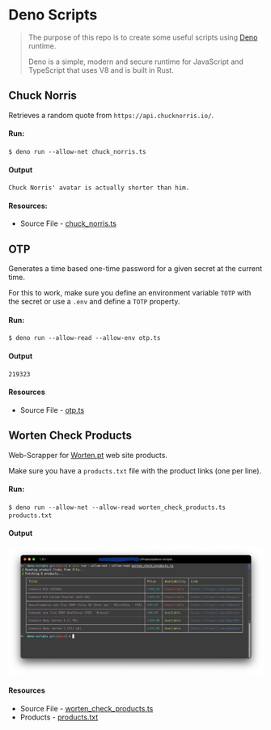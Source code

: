 # Deno Scripts

> The purpose of this repo is to create some useful scripts using [Deno](https://deno.land/) runtime.
>
> Deno is a simple, modern and secure runtime for JavaScript and TypeScript that uses V8 and is built in Rust.

## Chuck Norris

Retrieves a random quote from `https://api.chucknorris.io/`.

#### Run:

```console
$ deno run --allow-net chuck_norris.ts
```

#### Output

```console
Chuck Norris' avatar is actually shorter than him.
```

#### Resources:

* Source File - [chuck_norris.ts](chuck_norris.ts)

## OTP

Generates a time based one-time password for a given secret at the current time.

For this to work, make sure you define an environment variable `TOTP` with the secret or use a `.env` and define
a `TOTP` property.

#### Run:

```console
$ deno run --allow-read --allow-env otp.ts
```

#### Output

```console
219323
```

#### Resources

* Source File - [otp.ts](otp.ts)

## Worten Check Products

Web-Scrapper for [Worten.pt](https://www.worten.pt) web site products.

Make sure you have a `products.txt` file with the product links (one per line).

#### Run:

```console
$ deno run --allow-net --allow-read worten_check_products.ts products.txt
```

#### Output

![products output](_resources/products-output.png)

#### Resources

* Source File - [worten_check_products.ts](worten_check_products.ts)
* Products - [products.txt](products.txt)
